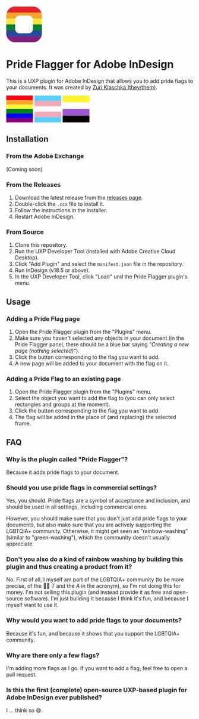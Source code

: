 ![Pride Flagger Plugin Logo](logos/marketing.svg)

# Pride Flagger for Adobe InDesign

This is a UXP plugin for Adobe InDesign that allows you to add pride flags to your documents. It was created by [Zuri Klaschka (they/them)](https://github.com/pklaschka).

![Rainbow Pride Flag](img/rainbow.svg)
![Trans Pride Flag](img/trans.svg)
![Non-binary Pride Flag](img/non-binary.svg)

## Installation

### From the Adobe Exchange

(Coming soon)

### From the Releases

1. Download the latest release from the [releases page](https://github.com/pklaschka/indesign-pride-flagger/releases).
2. Double-click the `.ccx` file to install it.
3. Follow the instructions in the installer.
4. Restart Adobe InDesign.

### From Source

1. Clone this repository.
2. Run the UXP Developer Tool (installed with Adobe Creative Cloud Desktop).
3. Click "Add Plugin" and select the `manifest.json` file in the repository.
4. Run InDesign (v18.5 or above).
5. In the UXP Developer Tool, click "Load" und the Pride Flagger plugin's menu.

## Usage

### Adding a Pride Flag page

1. Open the Pride Flagger plugin from the "Plugins" menu.
2. Make sure you haven't selected any objects in your document (in the Pride Flagger panel, there should be a blue bar saying _"Creating a new page (nothing selected)"_).
3. Click the button corresponding to the flag you want to add.
4. A new page will be added to your document with the flag on it.

### Adding a Pride Flag to an existing page

1. Open the Pride Flagger plugin from the "Plugins" menu.
2. Select the object you want to add the flag to (you can only select rectangles and groups at the moment).
3. Click the button corresponding to the flag you want to add.
4. The flag will be added in the place of (and replacing) the selected frame.

## FAQ

### Why is the plugin called "Pride Flagger"?

Because it adds pride flags to your document.

### Should you use pride flags in commercial settings?

Yes, you should. Pride flags are a symbol of acceptance and inclusion, and should be used in all settings, including commercial ones.

However, you should make sure that you don't just add pride flags to your documents, but also make sure that you are actively supporting the LGBTQIA+ community. Otherwise, it might get seen as "rainbow-washing" (similar to "green-washing"), which the community doesn't usually appreciate.

### Don't you also do a kind of rainbow washing by building this plugin and thus creating a product from it?

No. First of all, I myself am part of the LGBTQIA+ community (to be more precise, of the 🏳️‍⚧️ _T_ and the _A_ in the acronym), so I'm not doing this for money. I'm not selling this plugin (and instead provide it as free and open-source software). I'm just building it because I think it's fun, and because I myself want to use it.

### Why would you want to add pride flags to your documents?

Because it's fun, and because it shows that you support the LGBTQIA+ community.

### Why are there only a few flags?

I'm adding more flags as I go. If you want to add a flag, feel free to open a pull request.

### Is this the first (complete) open-source UXP-based plugin for Adobe InDesign ever published?

I ... think so 😅.

